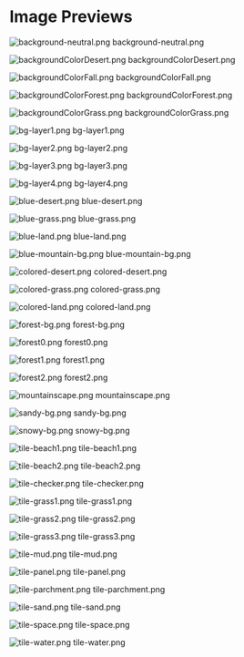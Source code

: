# Image Previews

![background-neutral.png](background-neutral.png) background-neutral.png

![backgroundColorDesert.png](backgroundColorDesert.png) backgroundColorDesert.png

![backgroundColorFall.png](backgroundColorFall.png) backgroundColorFall.png

![backgroundColorForest.png](backgroundColorForest.png) backgroundColorForest.png

![backgroundColorGrass.png](backgroundColorGrass.png) backgroundColorGrass.png

![bg-layer1.png](bg-layer1.png) bg-layer1.png

![bg-layer2.png](bg-layer2.png) bg-layer2.png

![bg-layer3.png](bg-layer3.png) bg-layer3.png

![bg-layer4.png](bg-layer4.png) bg-layer4.png

![blue-desert.png](blue-desert.png) blue-desert.png

![blue-grass.png](blue-grass.png) blue-grass.png

![blue-land.png](blue-land.png) blue-land.png

![blue-mountain-bg.png](blue-mountain-bg.png) blue-mountain-bg.png

![colored-desert.png](colored-desert.png) colored-desert.png

![colored-grass.png](colored-grass.png) colored-grass.png

![colored-land.png](colored-land.png) colored-land.png

![forest-bg.png](forest-bg.png) forest-bg.png

![forest0.png](forest0.png) forest0.png

![forest1.png](forest1.png) forest1.png

![forest2.png](forest2.png) forest2.png

![mountainscape.png](mountainscape.png) mountainscape.png

![sandy-bg.png](sandy-bg.png) sandy-bg.png

![snowy-bg.png](snowy-bg.png) snowy-bg.png

![tile-beach1.png](tile-beach1.png) tile-beach1.png

![tile-beach2.png](tile-beach2.png) tile-beach2.png

![tile-checker.png](tile-checker.png) tile-checker.png

![tile-grass1.png](tile-grass1.png) tile-grass1.png

![tile-grass2.png](tile-grass2.png) tile-grass2.png

![tile-grass3.png](tile-grass3.png) tile-grass3.png

![tile-mud.png](tile-mud.png) tile-mud.png

![tile-panel.png](tile-panel.png) tile-panel.png

![tile-parchment.png](tile-parchment.png) tile-parchment.png

![tile-sand.png](tile-sand.png) tile-sand.png

![tile-space.png](tile-space.png) tile-space.png

![tile-water.png](tile-water.png) tile-water.png


